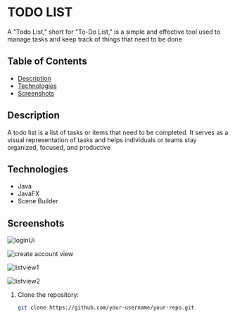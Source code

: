 # TODO LIST

A "Todo List," short for "To-Do List," is a simple and effective tool used to manage tasks and keep track of things that need to be done

## Table of Contents
- [Description](#description)
- [Technologies](#technologies)
- [Screenshots](#screenshots)


## Description

A todo list is a list of tasks or items that need to be completed. It serves as a visual representation of tasks and helps individuals or teams stay organized, focused, and productive
## Technologies



- Java
- JavaFX
- Scene Builder


## Screenshots


![loginUi](https://github.com/DMGCD/todo/assets/128354648/bdf99385-9e95-45a8-9de3-8d7f970d644f)





![create account view](https://github.com/DMGCD/todo/assets/128354648/a91be3f8-bb52-4c77-bc72-8336836ce113)






![listview1](https://github.com/DMGCD/todo/assets/128354648/218690a2-c09e-40d9-9df6-16d3310607d9)






![listview2](https://github.com/DMGCD/todo/assets/128354648/3b1aa87c-470e-4616-9de5-836d063ac6d6)




1. Clone the repository:
   ```sh
   git clone https://github.com/your-username/your-repo.git
